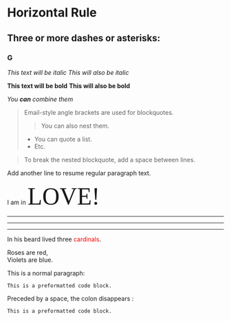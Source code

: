 # Horizontal Rule  

## Three or more dashes or asterisks: 

### G

*This text will be italic*
_This will also be italic_

**This text will be bold**
__This will also be bold__

_You **can** combine them_

> Email-style angle brackets are used for blockquotes.
>> You can also nest them.
>>
> * You can quote a list.
> * Etc.

> To break the nested blockquote, add a space between lines.

Add another line to resume regular paragraph text.

I am in <span style="font-family:Papyrus; font-size:4em;">LOVE!</span>

---

***

- - - -

In his beard lived three <span style="color:red">cardinals</span>.

Roses are red,  
Violets are blue.

This is a normal paragraph:

    This is a preformatted code block.
  
Preceded by a space, the colon disappears :

    This is a preformatted code block.
